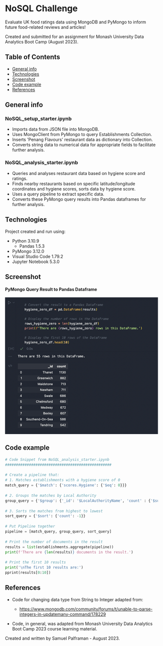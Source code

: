 # NoSQL Challenge

Evaluate UK food ratings data using MongoDB and PyMongo to inform future food-related reviews and articles!

Created and submitted for an assignment for Monash University Data Analytics Boot Camp (August 2023).

## Table of Contents

- [General info](#general-info)
- [Technologies](#technologies)
- [Screenshot](#screenshot)
- [Code example](#code-example)
- [References](#references)

## General info

### NoSQL_setup_starter.ipynb

- Imports data from JSON file into MongoDB. 
- Uses MongoClient from PyMongo to query Establishments Collection.  
- Inserts 'Penang Flavours' restaurant data as dictionary into Collection.
- Converts string data to numerical data for appropriate fields to facilitate further analysis.

### NoSQL_analysis_starter.ipynb

- Queries and analyses restaurant data based on hygiene score and ratings. 
- Finds nearby restaurants based on specific latitude/longitude coordinates and hygiene scores, sorts data by hygiene score.
- Uses a query pipeline to extract specific data.
- Converts these PyMongo query results into Pandas dataframes for further analysis.

## Technologies

Project created and run using:

- Python 3.10.9
  - Pandas 1.5.3
- PyMongo 3.12.0
- Visual Studio Code 1.79.2
- Jupyter Notebook 5.3.0

## Screenshot

#### PyMongo Query Result to Pandas Dataframe

![PandasDF](PyMongoFood/Resources/pymongo_query_to_pandas_df.png)

## Code example

```python
# Code Snippet from NoSQL_analysis_starter.ipynb
#################################################    

# Create a pipeline that: 
# 1. Matches establishments with a hygiene score of 0
match_query = {'$match': {'scores.Hygiene': {'$eq': 0}}}

# 2. Groups the matches by Local Authority
group_query = {'$group': {'_id': '$LocalAuthorityName', 'count' : {'$sum': 1}}}

# 3. Sorts the matches from highest to lowest
sort_query = {'$sort': {'count': -1}}

# Put Pipeline together
pipeline = [match_query, group_query, sort_query]

# Print the number of documents in the result
results = list(establishments.aggregate(pipeline))
print(f'There are {len(results)} documents in the result.')

# Print the first 10 results
print('\nThe first 10 results are:')
pprint(results[0:10])
```

## References

- Code for changing data type from String to Integer adapted from:
  - https://www.mongodb.com/community/forums/t/unable-to-parse-integers-in-updatemany-command/178229

- Code, in general, was adapted from Monash University Data Analytics Boot Camp 2023 course learning material.

Created and written by Samuel Palframan - August 2023.
